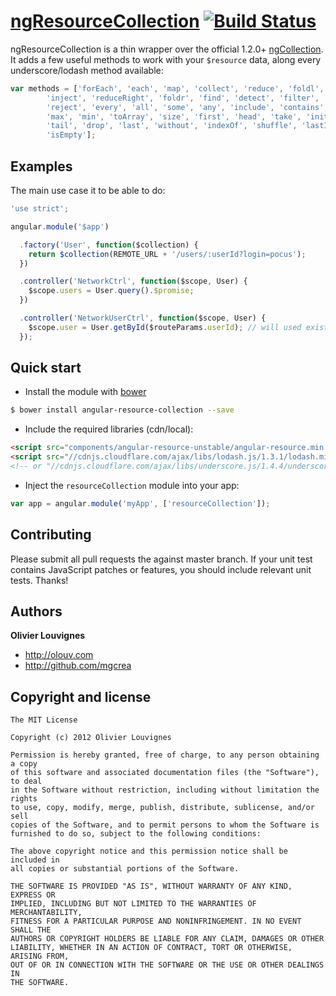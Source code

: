 # [ngResourceCollection](http://mgcrea.github.com/angular-resource-collection) [![Build Status](https://secure.travis-ci.org/mgcrea/angular-resource-collection.png?branch=master)](http://travis-ci.org/#!/mgcrea/angular-resource-collection)

ngResourceCollection is a thin wrapper over the official 1.2.0+ [ngCollection](https://github.com/angular/angular.js/blob/master/src/ngResource/resource.js).
It adds a few useful methods to work with your `$resource` data, along every underscore/lodash method available:

``` javascript
var methods = ['forEach', 'each', 'map', 'collect', 'reduce', 'foldl',
        'inject', 'reduceRight', 'foldr', 'find', 'detect', 'filter', 'select',
        'reject', 'every', 'all', 'some', 'any', 'include', 'contains', 'invoke',
        'max', 'min', 'toArray', 'size', 'first', 'head', 'take', 'initial', 'rest',
        'tail', 'drop', 'last', 'without', 'indexOf', 'shuffle', 'lastIndexOf',
        'isEmpty'];
```



## Examples

The main use case it to be able to do:

``` javascript
'use strict';

angular.module('$app')

  .factory('User', function($collection) {
    return $collection(REMOTE_URL + '/users/:userId?login=pocus');
  })

  .controller('NetworkCtrl', function($scope, User) {
    $scope.users = User.query().$promise;
  })

  .controller('NetworkUserCtrl', function($scope, User) {
    $scope.user = User.getById($routeParams.userId); // will used existing data previously fetch by `query()`
  });
```



## Quick start

+ Install the module with [bower](http://bower.io/)

``` bash
$ bower install angular-resource-collection --save
```

+ Include the required libraries (cdn/local):

>
``` html
<script src="components/angular-resource-unstable/angular-resource.min.js"></script>
<script src="//cdnjs.cloudflare.com/ajax/libs/lodash.js/1.3.1/lodash.min.js"></script>
<!-- or "//cdnjs.cloudflare.com/ajax/libs/underscore.js/1.4.4/underscore-min.js" -->
```

+ Inject the `resourceCollection` module into your app:

>
``` javascript
var app = angular.module('myApp', ['resourceCollection']);
```



## Contributing

Please submit all pull requests the against master branch. If your unit test contains JavaScript patches or features, you should include relevant unit tests. Thanks!



## Authors

**Olivier Louvignes**

+ http://olouv.com
+ http://github.com/mgcrea



## Copyright and license

	The MIT License

	Copyright (c) 2012 Olivier Louvignes

	Permission is hereby granted, free of charge, to any person obtaining a copy
	of this software and associated documentation files (the "Software"), to deal
	in the Software without restriction, including without limitation the rights
	to use, copy, modify, merge, publish, distribute, sublicense, and/or sell
	copies of the Software, and to permit persons to whom the Software is
	furnished to do so, subject to the following conditions:

	The above copyright notice and this permission notice shall be included in
	all copies or substantial portions of the Software.

	THE SOFTWARE IS PROVIDED "AS IS", WITHOUT WARRANTY OF ANY KIND, EXPRESS OR
	IMPLIED, INCLUDING BUT NOT LIMITED TO THE WARRANTIES OF MERCHANTABILITY,
	FITNESS FOR A PARTICULAR PURPOSE AND NONINFRINGEMENT. IN NO EVENT SHALL THE
	AUTHORS OR COPYRIGHT HOLDERS BE LIABLE FOR ANY CLAIM, DAMAGES OR OTHER
	LIABILITY, WHETHER IN AN ACTION OF CONTRACT, TORT OR OTHERWISE, ARISING FROM,
	OUT OF OR IN CONNECTION WITH THE SOFTWARE OR THE USE OR OTHER DEALINGS IN
	THE SOFTWARE.
